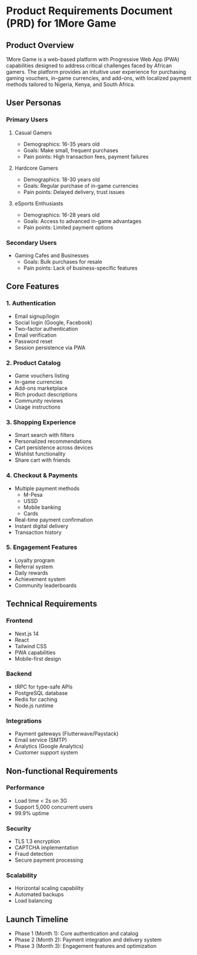 # Product Requirements Document (PRD) for 1More Game

## Product Overview
1More Game is a web-based platform with Progressive Web App (PWA) capabilities designed to address critical challenges faced by African gamers. The platform provides an intuitive user experience for purchasing gaming vouchers, in-game currencies, and add-ons, with localized payment methods tailored to Nigeria, Kenya, and South Africa.

## User Personas

### Primary Users
1. Casual Gamers
   - Demographics: 16-35 years old
   - Goals: Make small, frequent purchases
   - Pain points: High transaction fees, payment failures

2. Hardcore Gamers
   - Demographics: 18-30 years old
   - Goals: Regular purchase of in-game currencies
   - Pain points: Delayed delivery, trust issues

3. eSports Enthusiasts
   - Demographics: 16-28 years old
   - Goals: Access to advanced in-game advantages
   - Pain points: Limited payment options

### Secondary Users
- Gaming Cafes and Businesses
  - Goals: Bulk purchases for resale
  - Pain points: Lack of business-specific features

## Core Features

### 1. Authentication
- Email signup/login
- Social login (Google, Facebook)
- Two-factor authentication
- Email verification
- Password reset
- Session persistence via PWA

### 2. Product Catalog
- Game vouchers listing
- In-game currencies
- Add-ons marketplace
- Rich product descriptions
- Community reviews
- Usage instructions

### 3. Shopping Experience
- Smart search with filters
- Personalized recommendations
- Cart persistence across devices
- Wishlist functionality
- Share cart with friends

### 4. Checkout & Payments
- Multiple payment methods
  - M-Pesa
  - USSD
  - Mobile banking
  - Cards
- Real-time payment confirmation
- Instant digital delivery
- Transaction history

### 5. Engagement Features
- Loyalty program
- Referral system
- Daily rewards
- Achievement system
- Community leaderboards

## Technical Requirements

### Frontend
- Next.js 14
- React
- Tailwind CSS
- PWA capabilities
- Mobile-first design

### Backend
- tRPC for type-safe APIs
- PostgreSQL database
- Redis for caching
- Node.js runtime

### Integrations
- Payment gateways (Flutterwave/Paystack)
- Email service (SMTP)
- Analytics (Google Analytics)
- Customer support system

## Non-functional Requirements

### Performance
- Load time < 2s on 3G
- Support 5,000 concurrent users
- 99.9% uptime

### Security
- TLS 1.3 encryption
- CAPTCHA implementation
- Fraud detection
- Secure payment processing

### Scalability
- Horizontal scaling capability
- Automated backups
- Load balancing

## Launch Timeline
- Phase 1 (Month 1): Core authentication and catalog
- Phase 2 (Month 2): Payment integration and delivery system
- Phase 3 (Month 3): Engagement features and optimization 